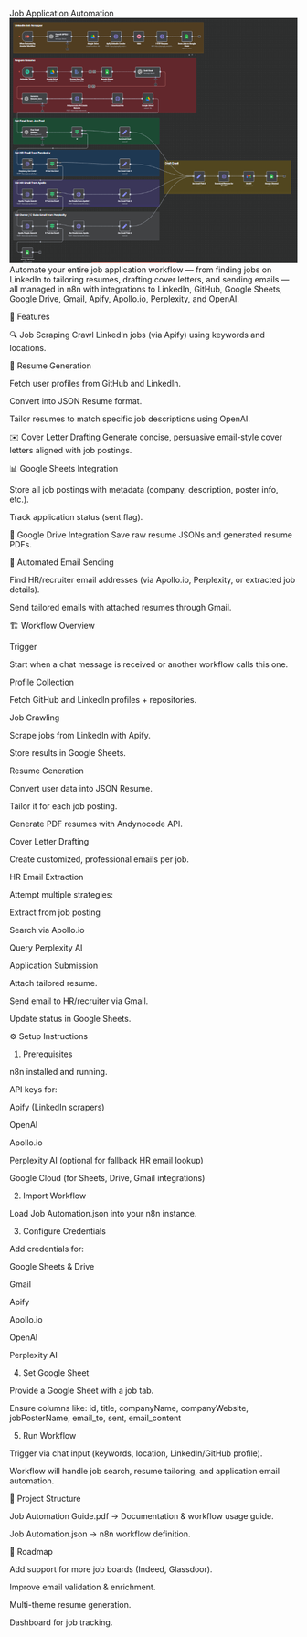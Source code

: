 Job Application Automation
![alt text](image.png)
Automate your entire job application workflow — from finding jobs on LinkedIn to tailoring resumes, drafting cover letters, and sending emails — all managed in n8n with integrations to LinkedIn, GitHub, Google Sheets, Google Drive, Gmail, Apify, Apollo.io, Perplexity, and OpenAI.

📌 Features

🔍 Job Scraping
Crawl LinkedIn jobs (via Apify) using keywords and locations.

📝 Resume Generation

Fetch user profiles from GitHub and LinkedIn.

Convert into JSON Resume format.

Tailor resumes to match specific job descriptions using OpenAI.

✉️ Cover Letter Drafting
Generate concise, persuasive email-style cover letters aligned with job postings.

📊 Google Sheets Integration

Store all job postings with metadata (company, description, poster info, etc.).

Track application status (sent flag).

📂 Google Drive Integration
Save raw resume JSONs and generated resume PDFs.

📧 Automated Email Sending

Find HR/recruiter email addresses (via Apollo.io, Perplexity, or extracted job details).

Send tailored emails with attached resumes through Gmail.

🏗 Workflow Overview

Trigger

Start when a chat message is received or another workflow calls this one.

Profile Collection

Fetch GitHub and LinkedIn profiles + repositories.

Job Crawling

Scrape jobs from LinkedIn with Apify.

Store results in Google Sheets.

Resume Generation

Convert user data into JSON Resume.

Tailor it for each job posting.

Generate PDF resumes with Andynocode API.

Cover Letter Drafting

Create customized, professional emails per job.

HR Email Extraction

Attempt multiple strategies:

Extract from job posting

Search via Apollo.io

Query Perplexity AI

Application Submission

Attach tailored resume.

Send email to HR/recruiter via Gmail.

Update status in Google Sheets.

⚙️ Setup Instructions
1. Prerequisites

n8n
 installed and running.

API keys for:

Apify (LinkedIn scrapers)

OpenAI

Apollo.io

Perplexity AI (optional for fallback HR email lookup)

Google Cloud (for Sheets, Drive, Gmail integrations)

2. Import Workflow

Load Job Automation.json into your n8n instance.

3. Configure Credentials

Add credentials for:

Google Sheets & Drive

Gmail

Apify

Apollo.io

OpenAI

Perplexity AI

4. Set Google Sheet

Provide a Google Sheet with a job tab.

Ensure columns like:
id, title, companyName, companyWebsite, jobPosterName, email_to, sent, email_content

5. Run Workflow

Trigger via chat input (keywords, location, LinkedIn/GitHub profile).

Workflow will handle job search, resume tailoring, and application email automation.

📂 Project Structure

Job Automation Guide.pdf → Documentation & workflow usage guide.

Job Automation.json → n8n workflow definition.

🚀 Roadmap

Add support for more job boards (Indeed, Glassdoor).

Improve email validation & enrichment.

Multi-theme resume generation.

Dashboard for job tracking.

